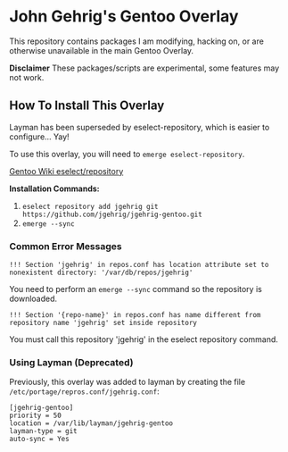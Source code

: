 # John Gehrig's Gentoo Overlay
This repository contains packages I am modifying, hacking on, or are otherwise unavailable in the main Gentoo Overlay.

**Disclaimer** These packages/scripts are experimental, some features may not work.

## How To Install This Overlay
Layman has been superseded by eselect-repository, which is easier to configure... Yay!

To use this overlay, you will need to `emerge eselect-repository`.

[Gentoo Wiki eselect/repository](https://wiki.gentoo.org/wiki/Eselect/Repository)

**Installation Commands:**  
1. `eselect repository add jgehrig git https://github.com/jgehrig/jgehrig-gentoo.git`
2. `emerge --sync`

### Common Error Messages
`!!! Section 'jgehrig' in repos.conf has location attribute set to nonexistent directory: '/var/db/repos/jgehrig'`

You need to perform an `emerge --sync` command so the repository is downloaded.

`!!! Section '{repo-name}' in repos.conf has name different from repository name 'jgehrig' set inside repository`

You must call this repository 'jgehrig' in the eselect repository command.

### Using Layman (Deprecated)
Previously, this overlay was added to layman by creating the file `/etc/portage/repros.conf/jgehrig.conf`:
```
[jgehrig-gentoo]
priority = 50
location = /var/lib/layman/jgehrig-gentoo
layman-type = git
auto-sync = Yes
```
